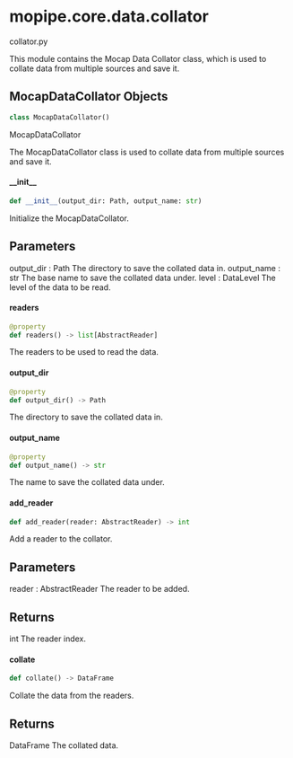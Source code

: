 <a id="mopipe.core.data.collator"></a>

# mopipe.core.data.collator

collator.py

This module contains the Mocap Data Collator class, which is used to
collate data from multiple sources and save it.

<a id="mopipe.core.data.collator.MocapDataCollator"></a>

## MocapDataCollator Objects

```python
class MocapDataCollator()
```

MocapDataCollator

The MocapDataCollator class is used to collate data from multiple
sources and save it.

<a id="mopipe.core.data.collator.MocapDataCollator.__init__"></a>

#### \_\_init\_\_

```python
def __init__(output_dir: Path, output_name: str)
```

Initialize the MocapDataCollator.

Parameters
----------
output_dir : Path
    The directory to save the collated data in.
output_name : str
    The base name to save the collated data under.
level : DataLevel
    The level of the data to be read.

<a id="mopipe.core.data.collator.MocapDataCollator.readers"></a>

#### readers

```python
@property
def readers() -> list[AbstractReader]
```

The readers to be used to read the data.

<a id="mopipe.core.data.collator.MocapDataCollator.output_dir"></a>

#### output\_dir

```python
@property
def output_dir() -> Path
```

The directory to save the collated data in.

<a id="mopipe.core.data.collator.MocapDataCollator.output_name"></a>

#### output\_name

```python
@property
def output_name() -> str
```

The name to save the collated data under.

<a id="mopipe.core.data.collator.MocapDataCollator.add_reader"></a>

#### add\_reader

```python
def add_reader(reader: AbstractReader) -> int
```

Add a reader to the collator.

Parameters
----------
reader : AbstractReader
    The reader to be added.

Returns
-------
int
    The reader index.

<a id="mopipe.core.data.collator.MocapDataCollator.collate"></a>

#### collate

```python
def collate() -> DataFrame
```

Collate the data from the readers.

Returns
-------
DataFrame
    The collated data.

